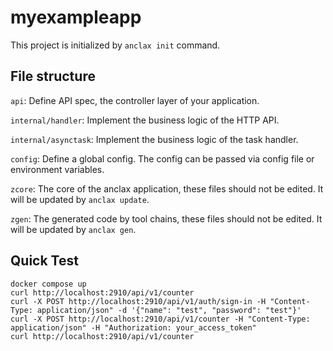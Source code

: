 # myexampleapp 

This project is initialized by `anclax init` command.

## File structure

`api`: Define API spec, the controller layer of your application.

`internal/handler`: Implement the business logic of the HTTP API.

`internal/asynctask`: Implement the business logic of the task handler.

`config`: Define a global config. The config can be passed via config file or environment variables.

`zcore`: The core of the anclax application, these files should not be edited. It will be updated by `anclax update`.

`zgen`: The generated code by tool chains, these files should not be edited. It will be updated by `anclax gen`.

## Quick Test
```
docker compose up 
curl http://localhost:2910/api/v1/counter
curl -X POST http://localhost:2910/api/v1/auth/sign-in -H "Content-Type: application/json" -d '{"name": "test", "password": "test"}'
curl -X POST http://localhost:2910/api/v1/counter -H "Content-Type: application/json" -H "Authorization: your_access_token"
curl http://localhost:2910/api/v1/counter
```
